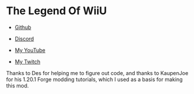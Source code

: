 
__The Legend Of WiiU__
=======
- [Github](https://github.com/AngerVon2468/The-Legend-Of-WiiU)

- [Discord](https://discord.gg/UkuASUwJpC)

- [My YouTube](https://www.youtube.com/@EpicVon2468)

- [My Twitch](https://www.twitch.tv/epicvon2468)

Thanks to Des for helping me to figure out code, and thanks to KaupenJoe for his 1.20.1 Forge modding tutorials, which I used as a basis for making this mod.
